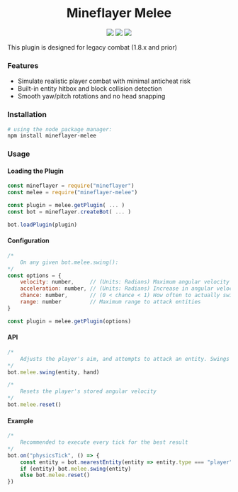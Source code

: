 <h1 align="center">Mineflayer Melee</h1>
<div align="center">
    <img src="https://img.shields.io/npm/v/mineflayer-melee?style=flat-square">
    <img src="https://img.shields.io/github/issues-raw/firejoust/mineflayer-melee?style=flat-square">
    <img src="https://img.shields.io/github/issues-pr-raw/firejoust/mineflayer-melee?style=flat-square">
</div>

This plugin is designed for legacy combat (1.8.x and prior)

### Features
- Simulate realistic player combat with minimal anticheat risk
- Built-in entity hitbox and block collision detection
- Smooth yaw/pitch rotations and no head snapping
### Installation
```bash
# using the node package manager:
npm install mineflayer-melee
```
### Usage
#### Loading the Plugin
```js
const mineflayer = require("mineflayer")
const melee = require("mineflayer-melee")

const plugin = melee.getPlugin( ... )
const bot = mineflayer.createBot( ... )

bot.loadPlugin(plugin)
```
#### Configuration
```js
/*
    On any given bot.melee.swing():
*/
const options = {
    velocity: number,     // (Units: Radians) Maximum angular velocity
    acceleration: number, // (Units: Radians) Increase in angular velocity
    chance: number,       // (0 < chance < 1) How often to actually swing
    range: number         // Maximum range to attack entities
}

const plugin = melee.getPlugin(options)
```
#### API
```js
/*
    Adjusts the player's aim, and attempts to attack an entity. Swings the sword if the attack missed.
*/
bot.melee.swing(entity, hand)

/*
    Resets the player's stored angular velocity
*/
bot.melee.reset()
```
#### Example
```js
/*
    Recommended to execute every tick for the best result
*/
bot.on("physicsTick", () => {
    const entity = bot.nearestEntity(entity => entity.type === "player")
    if (entity) bot.melee.swing(entity)
    else bot.melee.reset()
})
```

